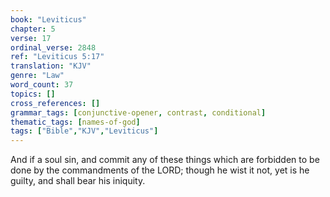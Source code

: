 ```yaml
---
book: "Leviticus"
chapter: 5
verse: 17
ordinal_verse: 2848
ref: "Leviticus 5:17"
translation: "KJV"
genre: "Law"
word_count: 37
topics: []
cross_references: []
grammar_tags: [conjunctive-opener, contrast, conditional]
thematic_tags: [names-of-god]
tags: ["Bible","KJV","Leviticus"]
---
```

And if a soul sin, and commit any of these things which are forbidden to be done by the commandments of the LORD; though he wist it not, yet is he guilty, and shall bear his iniquity.
